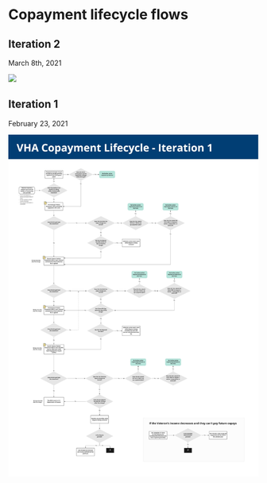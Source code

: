 # Copayment lifecycle flows

## Iteration 2
March 8th, 2021

![](https://github.com/department-of-veterans-affairs/va.gov-team/blob/master/products/Debt%20Resolution/Medical_Copays/research/feb-2021/FSR%20Exports%20-%20VHA%20Copayment%20Flow%20iteration%202.jpg)


## Iteration 1
February 23, 2021

![](https://github.com/department-of-veterans-affairs/va.gov-team/blob/master/products/Debt%20Resolution/Medical_Copays/research/feb-2021/FSR%20Exports%20-%20VHA%20Copayment%20Flow.jpg)
